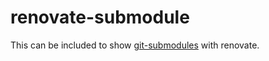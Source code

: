# renovate-submodule

This can be included to show [git-submodules](https://docs.renovatebot.com/modules/manager/git-submodules/) with renovate.
